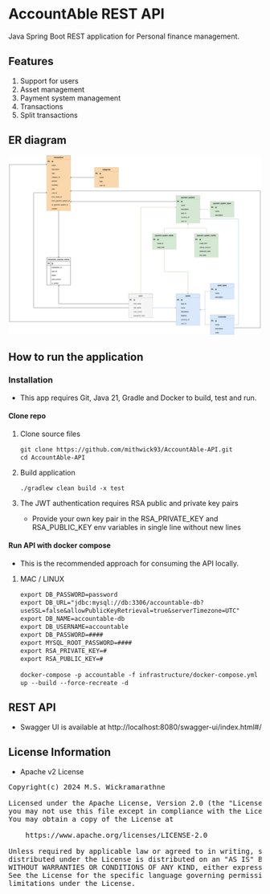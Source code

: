 # AccountAble REST API

Java Spring Boot REST application for Personal finance management.

## Features

1. Support for users
2. Asset management
3. Payment system management
4. Transactions
5. Split transactions

## ER diagram

![](documentation/AccountAble.drawio.svg)

## How to run the application

### Installation

* This app requires Git, Java 21, Gradle and Docker to build, test and run.

#### Clone repo

1. Clone source files
    ```
    git clone https://github.com/mithwick93/AccountAble-API.git
    cd AccountAble-API
    ```

2. Build application
    ```
    ./gradlew clean build -x test
    ```

3. The JWT authentication requires RSA public and private key pairs
   * Provide your own key pair in the RSA_PRIVATE_KEY and RSA_PUBLIC_KEY env variables in single line without new lines

#### Run API with docker compose

* This is the recommended approach for consuming the API locally.

1. MAC / LINUX
    ```
    export DB_PASSWORD=password 
    export DB_URL="jdbc:mysql://db:3306/accountable-db?useSSL=false&allowPublicKeyRetrieval=true&serverTimezone=UTC"
    export DB_NAME=accountable-db
    export DB_USERNAME=accountable
    export DB_PASSWORD=####
    export MYSQL_ROOT_PASSWORD=####
    export RSA_PRIVATE_KEY=#
    export RSA_PUBLIC_KEY=#
   
   docker-compose -p accountable -f infrastructure/docker-compose.yml up --build --force-recreate -d
   ```

## REST API

* Swagger UI is available at http://localhost:8080/swagger-ui/index.html#/

## License Information

- Apache v2 License

<pre>
Copyright(c) 2024 M.S. Wickramarathne

Licensed under the Apache License, Version 2.0 (the "License");
you may not use this file except in compliance with the License.
You may obtain a copy of the License at

    https://www.apache.org/licenses/LICENSE-2.0

Unless required by applicable law or agreed to in writing, software
distributed under the License is distributed on an "AS IS" BASIS,
WITHOUT WARRANTIES OR CONDITIONS OF ANY KIND, either express or implied.
See the License for the specific language governing permissions and
limitations under the License.
</pre>